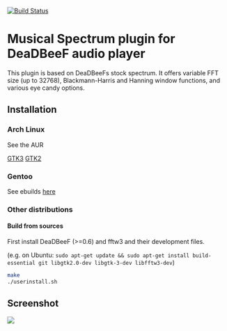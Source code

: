 [![Build Status](https://drone.io/github.com/cboxdoerfer/ddb_musical_spectrum/status.png)](https://drone.io/github.com/cboxdoerfer/ddb_musical_spectrum/latest)

Musical Spectrum plugin for DeaDBeeF audio player
====================

This plugin is based on DeaDBeeFs stock spectrum. It offers variable FFT size (up to 32768), Blackmann-Harris and Hanning window functions, and various eye candy options.

## Installation

### Arch Linux
See the AUR

[GTK3](https://aur.archlinux.org/packages/deadbeef-plugin-musical-spectrum-gtk3-git/)
[GTK2](https://aur.archlinux.org/packages/deadbeef-plugin-musical-spectrum-gtk2-git/)

### Gentoo
See ebuilds [here](https://github.com/megabaks/stuff/tree/master/media-plugins/deadbeef-musical-spectrum)

### Other distributions
#### Build from sources
First install DeaDBeeF (>=0.6) and fftw3 and their development files.

(e.g. on Ubuntu: ```sudo apt-get update && sudo apt-get install build-essential git libgtk2.0-dev libgtk-3-dev libfftw3-dev```)


```bash
make
./userinstall.sh
```

## Screenshot

![](https://user-images.githubusercontent.com/6108388/70710858-6f132880-1ce0-11ea-9b8e-85cfa711eda8.png)
